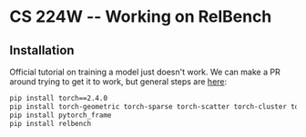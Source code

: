 # CS 224W -- Working on RelBench

## Installation

Official tutorial on training a model just doesn't work. We can make a PR around trying to get it to work, but general steps are [here](https://github.com/pyg-team/pytorch_geometric/discussions/9143):

```bash
pip install torch==2.4.0
pip install torch-geometric torch-sparse torch-scatter torch-cluster torch-spline-conv pyg-lib -f https://data.pyg.org/whl/torch-2.4.0+cpu.html
pip install pytorch_frame
pip install relbench
```